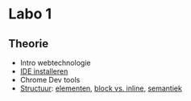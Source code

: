 # Labo 1

## Theorie

- Intro webtechnologie
- [IDE installeren](https://apwt.gitbook.io/webtechnologie/ide)
- Chrome Dev tools
- [Structuur](https://apwt.gitbook.io/webtechnologie/html/intro): [elementen](https://apwt.gitbook.io/webtechnologie/html/intro/elementen), [block vs. inline](https://apwt.gitbook.io/webtechnologie/html/intro/block-vs-inline), [semantiek](https://apwt.gitbook.io/webtechnologie/html/intro/semantiek)